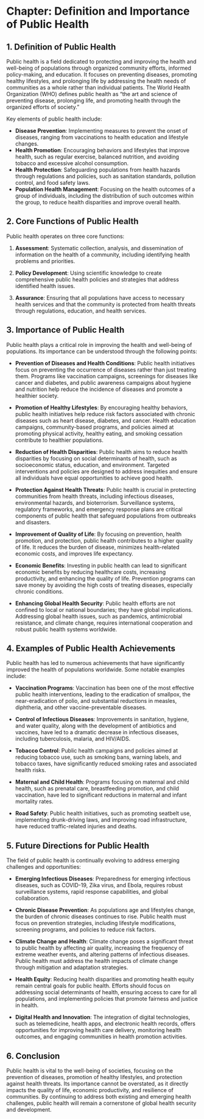 # Chapter: Definition and Importance of Public Health

## 1. **Definition of Public Health**

Public health is a field dedicated to protecting and improving the health and well-being of populations through organized community efforts, informed policy-making, and education. It focuses on preventing diseases, promoting healthy lifestyles, and prolonging life by addressing the health needs of communities as a whole rather than individual patients. The World Health Organization (WHO) defines public health as “the art and science of preventing disease, prolonging life, and promoting health through the organized efforts of society.”

Key elements of public health include:

- **Disease Prevention**: Implementing measures to prevent the onset of diseases, ranging from vaccinations to health education and lifestyle changes.
- **Health Promotion**: Encouraging behaviors and lifestyles that improve health, such as regular exercise, balanced nutrition, and avoiding tobacco and excessive alcohol consumption.
- **Health Protection**: Safeguarding populations from health hazards through regulations and policies, such as sanitation standards, pollution control, and food safety laws.
- **Population Health Management**: Focusing on the health outcomes of a group of individuals, including the distribution of such outcomes within the group, to reduce health disparities and improve overall health.

## 2. **Core Functions of Public Health**

Public health operates on three core functions:

1. **Assessment**: Systematic collection, analysis, and dissemination of information on the health of a community, including identifying health problems and priorities.
   
2. **Policy Development**: Using scientific knowledge to create comprehensive public health policies and strategies that address identified health issues.
   
3. **Assurance**: Ensuring that all populations have access to necessary health services and that the community is protected from health threats through regulations, education, and health services.

## 3. **Importance of Public Health**

Public health plays a critical role in improving the health and well-being of populations. Its importance can be understood through the following points:

- **Prevention of Diseases and Health Conditions**: Public health initiatives focus on preventing the occurrence of diseases rather than just treating them. Programs like vaccination campaigns, screenings for diseases like cancer and diabetes, and public awareness campaigns about hygiene and nutrition help reduce the incidence of diseases and promote a healthier society.

- **Promotion of Healthy Lifestyles**: By encouraging healthy behaviors, public health initiatives help reduce risk factors associated with chronic diseases such as heart disease, diabetes, and cancer. Health education campaigns, community-based programs, and policies aimed at promoting physical activity, healthy eating, and smoking cessation contribute to healthier populations.

- **Reduction of Health Disparities**: Public health aims to reduce health disparities by focusing on social determinants of health, such as socioeconomic status, education, and environment. Targeted interventions and policies are designed to address inequities and ensure all individuals have equal opportunities to achieve good health.

- **Protection Against Health Threats**: Public health is crucial in protecting communities from health threats, including infectious diseases, environmental hazards, and bioterrorism. Surveillance systems, regulatory frameworks, and emergency response plans are critical components of public health that safeguard populations from outbreaks and disasters.

- **Improvement of Quality of Life**: By focusing on prevention, health promotion, and protection, public health contributes to a higher quality of life. It reduces the burden of disease, minimizes health-related economic costs, and improves life expectancy.

- **Economic Benefits**: Investing in public health can lead to significant economic benefits by reducing healthcare costs, increasing productivity, and enhancing the quality of life. Prevention programs can save money by avoiding the high costs of treating diseases, especially chronic conditions.

- **Enhancing Global Health Security**: Public health efforts are not confined to local or national boundaries; they have global implications. Addressing global health issues, such as pandemics, antimicrobial resistance, and climate change, requires international cooperation and robust public health systems worldwide.

## 4. **Examples of Public Health Achievements**

Public health has led to numerous achievements that have significantly improved the health of populations worldwide. Some notable examples include:

- **Vaccination Programs**: Vaccination has been one of the most effective public health interventions, leading to the eradication of smallpox, the near-eradication of polio, and substantial reductions in measles, diphtheria, and other vaccine-preventable diseases.

- **Control of Infectious Diseases**: Improvements in sanitation, hygiene, and water quality, along with the development of antibiotics and vaccines, have led to a dramatic decrease in infectious diseases, including tuberculosis, malaria, and HIV/AIDS.

- **Tobacco Control**: Public health campaigns and policies aimed at reducing tobacco use, such as smoking bans, warning labels, and tobacco taxes, have significantly reduced smoking rates and associated health risks.

- **Maternal and Child Health**: Programs focusing on maternal and child health, such as prenatal care, breastfeeding promotion, and child vaccination, have led to significant reductions in maternal and infant mortality rates.

- **Road Safety**: Public health initiatives, such as promoting seatbelt use, implementing drunk-driving laws, and improving road infrastructure, have reduced traffic-related injuries and deaths.

## 5. **Future Directions for Public Health**

The field of public health is continually evolving to address emerging challenges and opportunities:

- **Emerging Infectious Diseases**: Preparedness for emerging infectious diseases, such as COVID-19, Zika virus, and Ebola, requires robust surveillance systems, rapid response capabilities, and global collaboration.

- **Chronic Disease Prevention**: As populations age and lifestyles change, the burden of chronic diseases continues to rise. Public health must focus on prevention strategies, including lifestyle modifications, screening programs, and policies to reduce risk factors.

- **Climate Change and Health**: Climate change poses a significant threat to public health by affecting air quality, increasing the frequency of extreme weather events, and altering patterns of infectious diseases. Public health must address the health impacts of climate change through mitigation and adaptation strategies.

- **Health Equity**: Reducing health disparities and promoting health equity remain central goals for public health. Efforts should focus on addressing social determinants of health, ensuring access to care for all populations, and implementing policies that promote fairness and justice in health.

- **Digital Health and Innovation**: The integration of digital technologies, such as telemedicine, health apps, and electronic health records, offers opportunities for improving health care delivery, monitoring health outcomes, and engaging communities in health promotion activities.

## 6. **Conclusion**

Public health is vital to the well-being of societies, focusing on the prevention of diseases, promotion of healthy lifestyles, and protection against health threats. Its importance cannot be overstated, as it directly impacts the quality of life, economic productivity, and resilience of communities. By continuing to address both existing and emerging health challenges, public health will remain a cornerstone of global health security and development.
